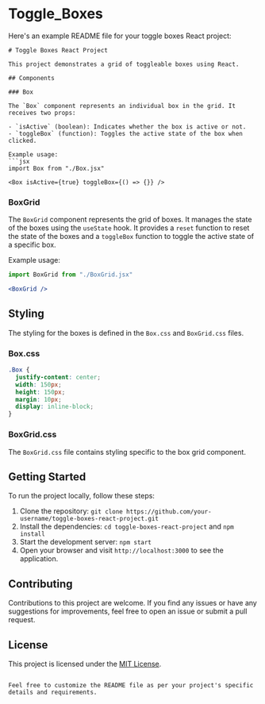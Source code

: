 # Toggle_Boxes

Here's an example README file for your toggle boxes React project:

```
# Toggle Boxes React Project

This project demonstrates a grid of toggleable boxes using React.

## Components

### Box

The `Box` component represents an individual box in the grid. It receives two props:

- `isActive` (boolean): Indicates whether the box is active or not.
- `toggleBox` (function): Toggles the active state of the box when clicked.

Example usage:
```jsx
import Box from "./Box.jsx"

<Box isActive={true} toggleBox={() => {}} />
```

### BoxGrid

The `BoxGrid` component represents the grid of boxes. It manages the state of the boxes using the `useState` hook. It provides a `reset` function to reset the state of the boxes and a `toggleBox` function to toggle the active state of a specific box.

Example usage:
```jsx
import BoxGrid from "./BoxGrid.jsx"

<BoxGrid />
```

## Styling

The styling for the boxes is defined in the `Box.css` and `BoxGrid.css` files.

### Box.css

```css
.Box {
  justify-content: center;
  width: 150px;
  height: 150px;
  margin: 10px;
  display: inline-block;
}
```

### BoxGrid.css

The `BoxGrid.css` file contains styling specific to the box grid component.

## Getting Started

To run the project locally, follow these steps:

1. Clone the repository: `git clone https://github.com/your-username/toggle-boxes-react-project.git`
2. Install the dependencies: `cd toggle-boxes-react-project` and `npm install`
3. Start the development server: `npm start`
4. Open your browser and visit `http://localhost:3000` to see the application.

## Contributing

Contributions to this project are welcome. If you find any issues or have any suggestions for improvements, feel free to open an issue or submit a pull request.

## License

This project is licensed under the [MIT License](LICENSE).
```

Feel free to customize the README file as per your project's specific details and requirements.

